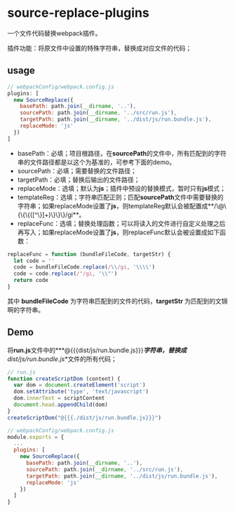 # source-replace-plugins
一个文件代码替换webpack插件。

插件功能：将原文件中设置的特殊字符串，替换成对应文件的代码；

## usage

```javascript
// webpackConfig/webpack.config.js
plugins: [
  new SourceReplace({
    basePath: path.join(__dirname, '..'),
    sourcePath: path.join(__dirname, '../src/run.js'),
    targetPath: path.join(__dirname, '../dist/js/run.bundle.js'),
    replaceMode: 'js'
  })
]
```

* basePath：必填；项目根路径，在**sourcePath**的文件中，所有匹配到的字符串的文件路径都是以这个为基准的，可参考下面的demo。
* sourcePath：必填；需要替换的文件路径；
* targetPath：必填；替换后输出的文件路径；
* replaceMode：选填；默认为**js**；插件中预设的替换模式，暂时只有**js**模式；
* templateReg：选填；字符串匹配正则；匹配**sourcePath**文件中需要替换的字符串；如果replaceMode设置了**js**，则templateReg默认会被配置成**/\\@\\{\\{\\{(\[^\\}\]+)\\}\\}\\}/gi**。
* replaceFunc：选填；替换处理函数；可以将读入的文件进行自定义处理之后再写入；如果replaceMode设置了**js**，则replaceFunc默认会被设置成如下函数：

```javascript
replaceFunc = function (bundleFileCode, targetStr) {
  let code = ''
  code = bundleFileCode.replace(/\\/gi, '\\\\')
  code = code.replace(/"/gi, '\\"')
  return code
}
```

其中 **bundleFileCode** 为字符串匹配到的文件的代码，**targetStr** 为匹配到的文锦啊的字符串。

## Demo

将**run.js**文件中的***@{{{dist/js/run.bundle.js}}}***字符串，替换成**dist/js/run.bundle.js**文件的所有代码；

```javascript
// run.js
function createScriptDom (content) {
  var dom = document.createElement('script')
  dom.setAttribute('type', 'text/javascript')
  dom.innerText = scriptContent
  document.head.appendChild(dom)
}
createScriptDom("@{{{./dist/js/run.bundle.js}}}")
```

```javascript
// webpackConfig/webpack.config.js
module.exports = {
  ...
  plugins: [
    new SourceReplace({
      basePath: path.join(__dirname, '..'),
      sourcePath: path.join(__dirname, '../src/run.js'),
      targetPath: path.join(__dirname, '../dist/js/run.bundle.js'),
      replaceMode: 'js'
    })
  ]
}
```

